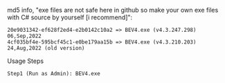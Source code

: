 md5 info, "exe files are not safe here in github so make your own exe files with C# source by yourself [i recommend]":
                            
    20e9031342-ef628f2ed4-e2b0142c10a2 => BEV4.exe (v4.3.247.298) 06,Sep,2022
    4cf035bf4e-595bcf45c1-e0be179aa15b => BEV4.exe (v4.3.210.203) 24,Aug,2022 (old version)
    
    

Usage Steps

    Step1 (Run as Admin): BEV4.exe  

   
